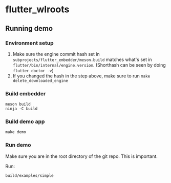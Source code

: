# flutter_wlroots

## Running demo

### Environment setup
1. Make sure the engine commit hash set in `subprojects/flutter_embedder/meson.build` matches what's set in `flutter/bin/internal/engine.version`. (Shorthash can be seen by doing `flutter doctor -v`)
2. If you changed the hash in the step above, make sure to run `make delete_downloaded_engine`

### Build embedder
```
meson build
ninja -C build
```

### Build demo app
```
make demo
```

### Run demo
Make sure you are in the root directory of the git repo. This is important.

Run:
```
build/examples/simple
```
